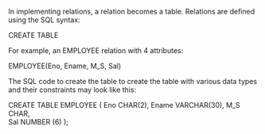 In implementing relations, a relation becomes a table. 
Relations are defined using the SQL syntax:

CREATE TABLE

For example, an EMPLOYEE relation with 4 attributes: 

EMPLOYEE(Eno, Ename, M_S, Sal)

The SQL code to create the table to create the table with various data types and their constraints may look like this:

CREATE TABLE EMPLOYEE (
  Eno CHAR(2),
  Ename VARCHAR(30),
  M_S CHAR,  
  Sal NUMBER (6)
);